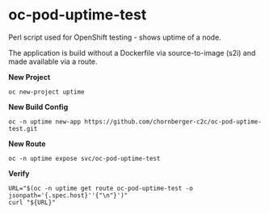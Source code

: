# oc-pod-uptime-test

Perl script used for OpenShift testing - shows uptime of a node.

The application is build without a Dockerfile via source-to-image (s2i) and made available via a route.

**New Project**
```
oc new-project uptime
```

**New Build Config**
```
oc -n uptime new-app https://github.com/chornberger-c2c/oc-pod-uptime-test.git
```

**New Route**
```
oc -n uptime expose svc/oc-pod-uptime-test
```
**Verify**
```
URL="$(oc -n uptime get route oc-pod-uptime-test -o jsonpath='{.spec.host}''{"\n"}')"
curl "${URL}"
```

